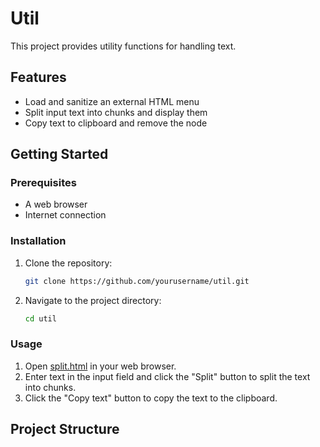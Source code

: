 # Util

This project provides utility functions for handling text.

## Features

- Load and sanitize an external HTML menu
- Split input text into chunks and display them
- Copy text to clipboard and remove the node

## Getting Started

### Prerequisites

- A web browser
- Internet connection

### Installation

1. Clone the repository:
    ```bash
    git clone https://github.com/yourusername/util.git
    ```
2. Navigate to the project directory:
    ```bash
    cd util
    ```

### Usage

1. Open [split.html](http://_vscodecontentref_/1) in your web browser.
2. Enter text in the input field and click the "Split" button to split the text into chunks.
3. Click the "Copy text" button to copy the text to the clipboard.

## Project Structure
